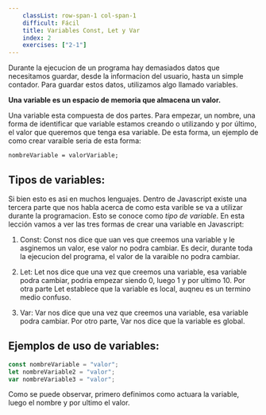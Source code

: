 ```yaml
---
    classList: row-span-1 col-span-1
    difficult: Fácil
    title: Variables Const, Let y Var
    index: 2
    exercises: ["2-1"]
---
```


Durante la ejecucion de un programa hay demasiados datos que necesitamos guardar, desde la informacion del usuario, hasta un simple contador. Para guardar estos datos, utilizamos algo llamado variables.

**Una variable es un espacio de memoria que almacena un valor.**

Una variable esta compuesta de dos partes. Para empezar, un nombre, una forma de identificar que variable estamos creando o utilizando y por último, el valor que queremos que tenga esa variable. De esta forma, un ejemplo de como crear varaible seria de esta forma:

`nombreVariable = valorVariable;`

## Tipos de variables:

Si bien esto es asi en muchos lenguajes. Dentro de Javascript existe una tercera parte que nos habla acerca de como esta varible se va a utilizar durante la programacion. Esto se conoce como _tipo de variable_. En esta lección vamos a ver las tres formas de crear una variable en Javascript:

1. Const: Const nos dice que uan ves que creemos una variable y le asginemos un valor, ese valor no podra cambiar. Es decir, durante toda la ejecucion del programa, el valor de la varaible no podra cambiar.

2. Let: Let nos dice que una vez que creemos una variable, esa variable podra cambiar, podria empezar siendo 0, luego 1 y por ultimo 10. Por otra parte Let establece que la variable es local, auqneu es un termino medio confuso.

3. Var: Var nos dice que una vez que creemos una variable, esa variable podra cambiar. Por otro parte, Var nos dice que la variable es global.

## Ejemplos de uso de variables:

```js
const nombreVariable = "valor";
let nombreVariable2 = "valor";
var nombreVariable3 = "valor";
```

Como se puede observar, primero definimos como actuara la variable, luego el nombre y por ultimo el valor.
